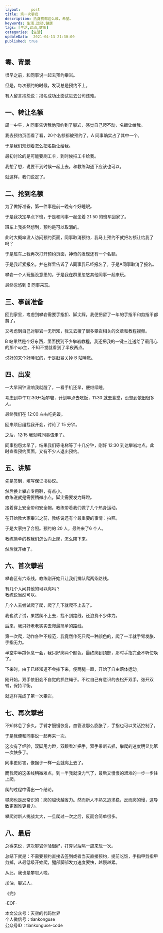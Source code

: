 ```yaml
---   
layout:     post  
title: 第一次攀岩    
description: 热身赛都这么难，希望。   
keywords: 生活,运动,健康  
tags: [生活,运动,健康]    
categories: [生活]  
updateData:  2021-04-13 21:30:00  
published: true  
---  
```



## 零、背景  


很早之前，和同事说一起去预约攀岩。  


但是，每次预约的时候，发现总是预约不上。  


有人留言抱怨说：报名成功比面试进去公司还难。  

## 一、转让名额


周一中午，A 同事告诉我他预约到了攀岩，感觉自己爬不动，名额让给我。  


我去预约页面看了看，20个名额都被预约了，A 同事确实占了其中一个。  


于是我们规划着怎么把名额让给我。  


最初讨论的是可能要刷工卡，到时候把工卡给我。  


我想了想，说要不到时候一起上去，和教练沟通下应该也可以。  


就这样，我们说定了。  


## 二、抢到名额  


为了做好准备，第一件事是前一晚有个好睡眠。  


于是我决定早点下班，于是和同事一起坐着 21:50 的班车回家了。  


班车上我突然想到，预约是可以取消的。  


此时大概率没人访问预约页面，同事取消预约，我马上预约不就把名额让给我了吗？  


于是班车上我再次打开预约页面，神奇的发现还有一个名额。  


于是我赶紧报名，并在群里告诉了 A同事我已经报名了，于是A同事取消了报名。  


攀岩一个人玩挺没意思的，于是我在群里忽悠其他同事一起来玩。  


最终忽悠到 B 同事来玩。   


## 三、事前准备  


回到家里，考虑到攀岩需要手指扣、脚尖踩，我便把留了一年的手指甲和剪指甲都剪了。  


又考虑到自己对攀岩一无所知，我又去搜了很多攀岩相关的文章和教程视频。  


B 站果然是个好东西，里面搜到不少攀岩教程，我还把我的一键三连送给了最用心的那个up主，不知不觉就看到了半夜两点。  


说好的来个好睡眠的，于是赶紧关掉 B 站睡觉。  


## 四、出发  

一大早闹钟没响我就醒了，一看手机还早，便继续睡。  


考虑到中午12:30开始攀岩，计划早点去吃饭，11:30 就去食堂，没想到依旧很多人。  


最终我们在 12:00 左右吃完饭。  


回来项目组找我开会，讨论了 15 分钟。  


之后，12:15 我就喊同事该走了。  


同事抱怨太早了，结果我们等电梯等了十几分钟，刚好 12:30 到达攀岩地点。此时查看预约页面，又有不少人退出预约。  


## 五、讲解  


先是签到，填写保证书协议。  


然后换上攀岩专用鞋，有点小。  
教练说就是需要稍微小点，脚尖需要发力踩蹬。  


接着穿上安全带和安全帽，教练带着我们做了几个热身运动。  


在开始教大家攀岩之前，教练说还有个最重要的事情：拍照。  


于是大家拍了合照。预约的 20 人，最终来了6 个人。  


教练简单的教我们怎么向上爬，怎么降下来。  


然后就开始了。  


## 六、首次攀岩  


攀岩区有六条线，教练刚开始只让我们排队爬两条路线。  


有几个人问其他的可以爬吗？  
教练说当然可以。  


几个人去尝试爬了爬，爬了几下就爬不上去了。  


我也试了试，果然爬不上去，找不到路线，还浪费不少体力。  


后来，我只好老老实实去爬最简单的路线。  


第一次爬，动作各种不规范，我竟然作死只爬一种颜色的，爬了一半就手臂发胀、手指无力。  


半空中半蹲休息一会，我只好爬两个颜色，最终爬到顶部，那时手指完全不听使唤了。  


下来时，由于已经知道不会摔下来，便两腿一蹬，开始了自由落体运动。  


刚开始，双手依旧会不自觉的抓住绳子。不过自己有意识的去松开双手，张开双臂，保持平衡。  


就这样完成了第一次攀岩。  


## 七、再次攀岩


不知休息了多久，手臂才慢慢恢复，血管没那么膨胀了，手指也可以灵活控制了。  


于是我便和同事说一起再来一次。  


这次有了经验，双脚用力蹬，双眼看准把手，双手果断去抓，攀爬的速度明显比第一次快多了。  


同事更厉害，像猴子一样一会就爬上去了。  


而我爬的这条线稍微难点，到一半我就没力气了，最后又慢慢的艰难的一步一步往上爬。  


爬的过程中得出一个结论。  


攀爬也是反常识的：爬的越快越省力。然而新人不熟又追求稳，反而爬的慢，这导致更困难更费力。  


攀爬对新人挑战太大，一旦爬过一次之后，反而会简单很多。  

## 八、最后  

总得来说，这次攀岩体验很好，打算以后隔一周来玩一次。  


总结下就是：不需要预约直接去签到或者当天直接预约，提前吃饭，手指甲剪指甲剪掉，从最低级开始爬，腿部脚部发力速度要快，越慢越累。  


从此，我也是攀岩人啦。  


加油，攀岩人。  


《完》  


-EOF-  



本文公众号：天空的代码世界  
个人微信号：tiankonguse  
公众号ID：tiankonguse-code  
  

